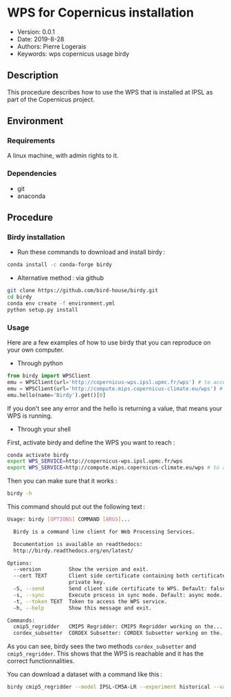 WPS for Copernicus installation
=========================

* Version: 0.0.1
* Date: 2019-8-28
* Authors: Pierre Logerais
* Keywords: wps copernicus usage birdy

## Description

This procedure describes how to use the WPS that is installed at IPSL as part of the Copernicus project.

## Environment

### Requirements

A linux machine, with admin rights to it.

### Dependencies

* git
* anaconda

## Procedure

### Birdy installation

* Run these commands to download and install birdy :

```bash
conda install -c conda-forge birdy
```

* Alternative method : via github

```bash
git clone https://github.com/bird-house/birdy.git
cd birdy
conda env create -f environment.yml
python setup.py install
```

### Usage

Here are a few examples of how to use birdy that you can reproduce on your own computer.

* Through python

```py
from birdy import WPSClient
emu = WPSClient(url='http://copernicus-wps.ipsl.upmc.fr/wps') # to access the WPS at IPSL specifically
emu = WPSClient(url='http://compute.mips.copernicus-climate.eu/wps') # to access the load balanced WPS
emu.hello(name='Birdy').get()[0]
```

If you don’t see any error and the hello is returning a value, that means your WPS is running.

* Through your shell

First, activate birdy and define the WPS you want to reach :

```bash
conda activate birdy
export WPS_SERVICE=http://copernicus-wps.ipsl.upmc.fr/wps
export WPS_SERVICE=http://compute.mips.copernicus-climate.eu/wps # to access the load balanced service
```

Then you can make sure that it works :

```bash
birdy -h
```

This command should put out the following text :
```bash
Usage: birdy [OPTIONS] COMMAND [ARGS]...

  Birdy is a command line client for Web Processing Services.

  Documentation is available on readthedocs:
  http://birdy.readthedocs.org/en/latest/

Options:
  --version         Show the version and exit.
  --cert TEXT       Client side certificate containing both certificate and
                    private key.
  -S, --send        Send client side certificate to WPS. Default: false
  -s, --sync        Execute process in sync mode. Default: async mode.
  -t, --token TEXT  Token to access the WPS service.
  -h, --help        Show this message and exit.

Commands:
  cmip5_regridder   CMIP5 Regridder: CMIP5 Regridder working on the...
  cordex_subsetter  CORDEX Subsetter: CORDEX Subsetter working on the...
```

As you can see, birdy sees the two methods `cordex_subsetter` and `cmip5_regridder`. This shows that the WPS is reachable and it has the correct functionnalities.

You can download a dataset with a command like this :

```bash
birdy cmip5_regridder --model IPSL-CM5A-LR --experiment historical --variable tas
```

